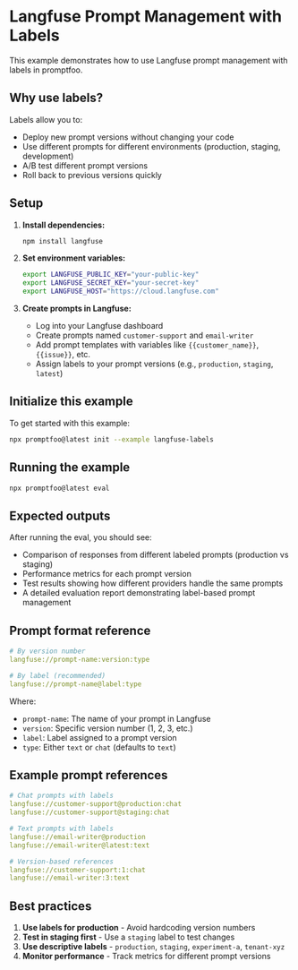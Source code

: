 # Langfuse Prompt Management with Labels

This example demonstrates how to use Langfuse prompt management with labels in promptfoo.

## Why use labels?

Labels allow you to:

- Deploy new prompt versions without changing your code
- Use different prompts for different environments (production, staging, development)
- A/B test different prompt versions
- Roll back to previous versions quickly

## Setup

1. **Install dependencies:**

   ```bash
   npm install langfuse
   ```

2. **Set environment variables:**

   ```bash
   export LANGFUSE_PUBLIC_KEY="your-public-key"
   export LANGFUSE_SECRET_KEY="your-secret-key"
   export LANGFUSE_HOST="https://cloud.langfuse.com"
   ```

3. **Create prompts in Langfuse:**
   - Log into your Langfuse dashboard
   - Create prompts named `customer-support` and `email-writer`
   - Add prompt templates with variables like `{{customer_name}}`, `{{issue}}`, etc.
   - Assign labels to your prompt versions (e.g., `production`, `staging`, `latest`)

## Initialize this example

To get started with this example:

```bash
npx promptfoo@latest init --example langfuse-labels
```

## Running the example

```bash
npx promptfoo@latest eval
```

## Expected outputs

After running the eval, you should see:

- Comparison of responses from different labeled prompts (production vs staging)
- Performance metrics for each prompt version
- Test results showing how different providers handle the same prompts
- A detailed evaluation report demonstrating label-based prompt management

## Prompt format reference

```yaml
# By version number
langfuse://prompt-name:version:type

# By label (recommended)
langfuse://prompt-name@label:type
```

Where:

- `prompt-name`: The name of your prompt in Langfuse
- `version`: Specific version number (1, 2, 3, etc.)
- `label`: Label assigned to a prompt version
- `type`: Either `text` or `chat` (defaults to `text`)

## Example prompt references

```yaml
# Chat prompts with labels
langfuse://customer-support@production:chat
langfuse://customer-support@staging:chat

# Text prompts with labels
langfuse://email-writer@production
langfuse://email-writer@latest:text

# Version-based references
langfuse://customer-support:1:chat
langfuse://email-writer:3:text
```

## Best practices

1. **Use labels for production** - Avoid hardcoding version numbers
2. **Test in staging first** - Use a `staging` label to test changes
3. **Use descriptive labels** - `production`, `staging`, `experiment-a`, `tenant-xyz`
4. **Monitor performance** - Track metrics for different prompt versions
